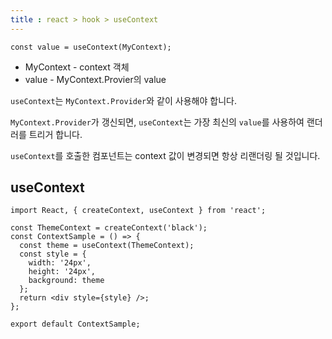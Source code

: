 ```yaml
---
title : react > hook > useContext
---
```




```react
const value = useContext(MyContext);
```

- MyContext - context 객체
- value - MyContext.Provier의 value



`useContext`는 `MyContext.Provider`와 같이 사용해야 합니다.

`MyContext.Provider`가 갱신되면,  `useContext`는 가장 최신의 `value`를 사용하여 랜더러를 트리거 합니다.

`useContext`를 호출한 컴포넌트는 context 값이 변경되면 항상 리랜더링 될 것입니다.



## useContext

```react
import React, { createContext, useContext } from 'react';

const ThemeContext = createContext('black');
const ContextSample = () => {
  const theme = useContext(ThemeContext);
  const style = {
    width: '24px',
    height: '24px',
    background: theme
  };
  return <div style={style} />;
};

export default ContextSample;
```

